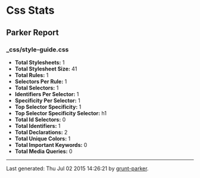 # Css Stats

## Parker Report

### _css/style-guide.css

- **Total Stylesheets:** 1
- **Total Stylesheet Size:** 41
- **Total Rules:** 1
- **Selectors Per Rule:** 1
- **Total Selectors:** 1
- **Identifiers Per Selector:** 1
- **Specificity Per Selector:** 1
- **Top Selector Specificity:** 1
- **Top Selector Specificity Selector:** h1
- **Total Id Selectors:** 0
- **Total Identifiers:** 1
- **Total Declarations:** 2
- **Total Unique Colors:** 1
- **Total Important Keywords:** 0
- **Total Media Queries:** 0


* * *

Last generated: Thu Jul 02 2015 14:26:21 by [grunt-parker](https://github.com/leny/grunt-parker).

